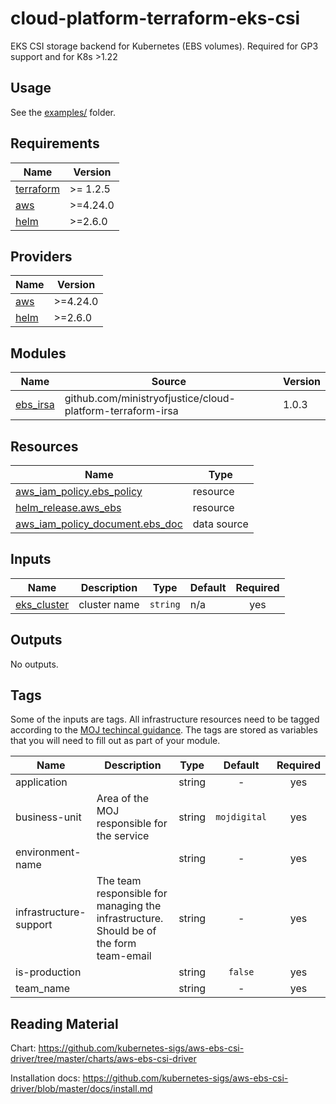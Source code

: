 # cloud-platform-terraform-eks-csi

EKS CSI storage backend for Kubernetes (EBS volumes). Required for GP3 support and for K8s >1.22

## Usage

See the [examples/](examples/) folder.

<!--- BEGIN_TF_DOCS --->
## Requirements

| Name | Version |
|------|---------|
| <a name="requirement_terraform"></a> [terraform](#requirement\_terraform) | >= 1.2.5 |
| <a name="requirement_aws"></a> [aws](#requirement\_aws) | >=4.24.0 |
| <a name="requirement_helm"></a> [helm](#requirement\_helm) | >=2.6.0 |

## Providers

| Name | Version |
|------|---------|
| <a name="provider_aws"></a> [aws](#provider\_aws) | >=4.24.0 |
| <a name="provider_helm"></a> [helm](#provider\_helm) | >=2.6.0 |

## Modules

| Name | Source | Version |
|------|--------|---------|
| <a name="module_ebs_irsa"></a> [ebs\_irsa](#module\_ebs\_irsa) | github.com/ministryofjustice/cloud-platform-terraform-irsa | 1.0.3 |

## Resources

| Name | Type |
|------|------|
| [aws_iam_policy.ebs_policy](https://registry.terraform.io/providers/hashicorp/aws/latest/docs/resources/iam_policy) | resource |
| [helm_release.aws_ebs](https://registry.terraform.io/providers/hashicorp/helm/latest/docs/resources/release) | resource |
| [aws_iam_policy_document.ebs_doc](https://registry.terraform.io/providers/hashicorp/aws/latest/docs/data-sources/iam_policy_document) | data source |

## Inputs

| Name | Description | Type | Default | Required |
|------|-------------|------|---------|:--------:|
| <a name="input_eks_cluster"></a> [eks\_cluster](#input\_eks\_cluster) | cluster name | `string` | n/a | yes |

## Outputs

No outputs.

<!--- END_TF_DOCS --->

## Tags

Some of the inputs are tags. All infrastructure resources need to be tagged according to the [MOJ techincal guidance](https://ministryofjustice.github.io/technical-guidance/standards/documenting-infrastructure-owners/#documenting-owners-of-infrastructure). The tags are stored as variables that you will need to fill out as part of your module.

| Name | Description | Type | Default | Required |
|------|-------------|:----:|:-----:|:-----:|
| application |  | string | - | yes |
| business-unit | Area of the MOJ responsible for the service | string | `mojdigital` | yes |
| environment-name |  | string | - | yes |
| infrastructure-support | The team responsible for managing the infrastructure. Should be of the form team-email | string | - | yes |
| is-production |  | string | `false` | yes |
| team_name |  | string | - | yes |

## Reading Material

Chart: https://github.com/kubernetes-sigs/aws-ebs-csi-driver/tree/master/charts/aws-ebs-csi-driver

Installation docs: https://github.com/kubernetes-sigs/aws-ebs-csi-driver/blob/master/docs/install.md
